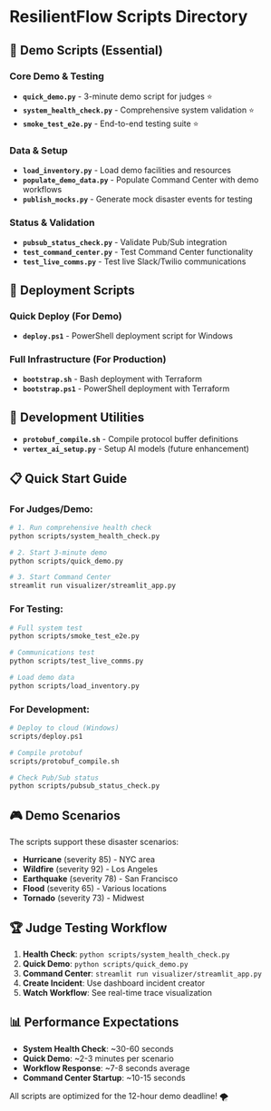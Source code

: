 # ResilientFlow Scripts Directory

## 🎯 Demo Scripts (Essential)

### Core Demo & Testing
- **`quick_demo.py`** - 3-minute demo script for judges ⭐
- **`system_health_check.py`** - Comprehensive system validation ⭐  
- **`smoke_test_e2e.py`** - End-to-end testing suite ⭐

### Data & Setup
- **`load_inventory.py`** - Load demo facilities and resources
- **`populate_demo_data.py`** - Populate Command Center with demo workflows
- **`publish_mocks.py`** - Generate mock disaster events for testing

### Status & Validation
- **`pubsub_status_check.py`** - Validate Pub/Sub integration
- **`test_command_center.py`** - Test Command Center functionality
- **`test_live_comms.py`** - Test live Slack/Twilio communications

## 🚀 Deployment Scripts

### Quick Deploy (For Demo)
- **`deploy.ps1`** - PowerShell deployment script for Windows

### Full Infrastructure (For Production)  
- **`bootstrap.sh`** - Bash deployment with Terraform
- **`bootstrap.ps1`** - PowerShell deployment with Terraform

## 🔧 Development Utilities

- **`protobuf_compile.sh`** - Compile protocol buffer definitions
- **`vertex_ai_setup.py`** - Setup AI models (future enhancement)

## 📋 Quick Start Guide

### For Judges/Demo:
```bash
# 1. Run comprehensive health check
python scripts/system_health_check.py

# 2. Start 3-minute demo
python scripts/quick_demo.py

# 3. Start Command Center
streamlit run visualizer/streamlit_app.py
```

### For Testing:
```bash
# Full system test
python scripts/smoke_test_e2e.py

# Communications test
python scripts/test_live_comms.py

# Load demo data
python scripts/load_inventory.py
```

### For Development:
```bash
# Deploy to cloud (Windows)
scripts/deploy.ps1

# Compile protobuf
scripts/protobuf_compile.sh

# Check Pub/Sub status  
python scripts/pubsub_status_check.py
```

## 🎮 Demo Scenarios

The scripts support these disaster scenarios:
- **Hurricane** (severity 85) - NYC area
- **Wildfire** (severity 92) - Los Angeles  
- **Earthquake** (severity 78) - San Francisco
- **Flood** (severity 65) - Various locations
- **Tornado** (severity 73) - Midwest

## 🏆 Judge Testing Workflow

1. **Health Check**: `python scripts/system_health_check.py`
2. **Quick Demo**: `python scripts/quick_demo.py` 
3. **Command Center**: `streamlit run visualizer/streamlit_app.py`
4. **Create Incident**: Use dashboard incident creator
5. **Watch Workflow**: See real-time trace visualization

## 📊 Performance Expectations

- **System Health Check**: ~30-60 seconds
- **Quick Demo**: ~2-3 minutes per scenario
- **Workflow Response**: ~7-8 seconds average
- **Command Center Startup**: ~10-15 seconds

All scripts are optimized for the 12-hour demo deadline! 🌪️ 